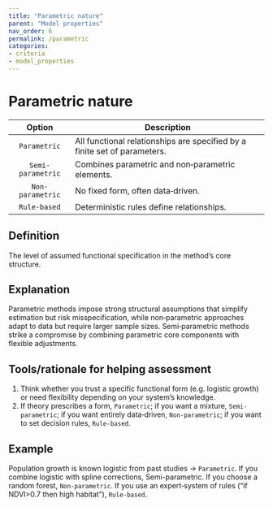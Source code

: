 ```yaml
---
title: "Parametric nature"
parent: "Model properties"
nav_order: 6
permalink: /parametric
categories:
- criteria
- model_properties
---
```


# Parametric nature

|  **Option**        | **Description**            |
|:------------------:|----------------------------|
| `Parametric` | All functional relationships are specified by a finite set of parameters. |
| `Semi-parametric` | Combines parametric and non‑parametric elements. |
| `Non-parametric` | No fixed form, often data‑driven. |
| `Rule-based` | Deterministic rules define relationships. |

## Definition
The level of assumed functional specification in the method’s core structure. 

## Explanation
Parametric methods impose strong structural assumptions that simplify estimation but risk misspecification, while non‑parametric approaches adapt to data but require larger sample sizes. Semi‑parametric methods strike a compromise by combining parametric core components with flexible adjustments.

## Tools/rationale for helping assessment
1. Think whether you trust a specific functional form (e.g. logistic growth) or need flexibility depending on your system’s knowledge. 
2. If theory prescribes a form, `Parametric`; if you want a mixture, `Semi-parametric`; if you want entirely data‐driven, `Non-parametric`; if you want to set decision rules, `Rule-based`.

## Example
Population growth is known logistic from past studies → `Parametric`. If you combine logistic with spline corrections, Semi-parametric. If you choose a random forest, `Non-parametric`. If you use an expert‐system of rules (“if NDVI>0.7 then high habitat”), `Rule-based`. 

 
